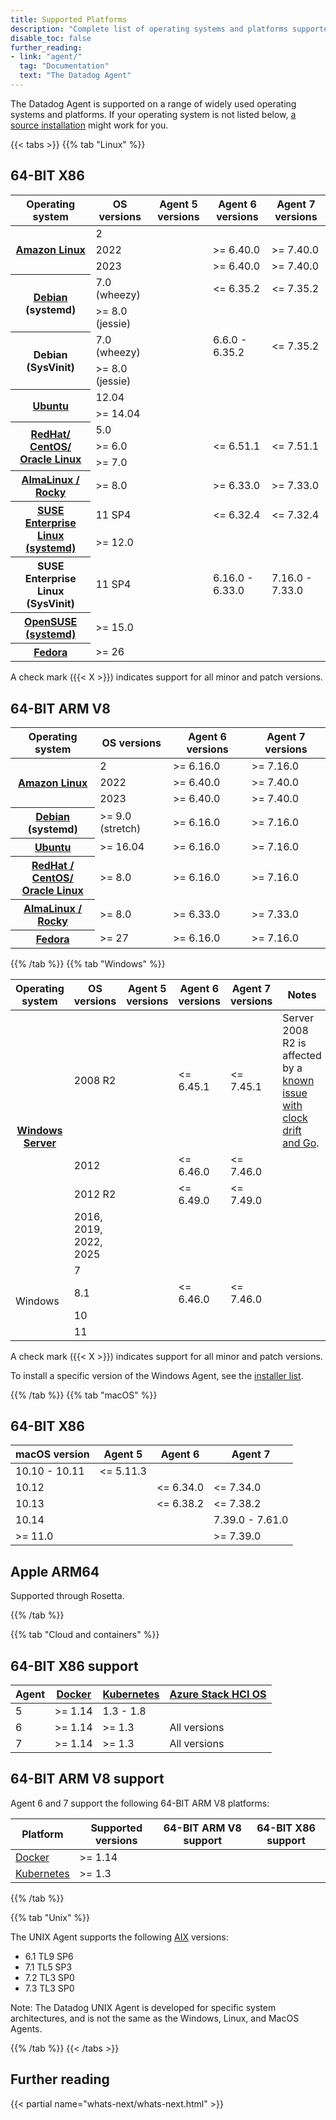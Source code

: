 ```yaml
---
title: Supported Platforms
description: "Complete list of operating systems and platforms supported by the Datadog Agent including Linux, Windows, macOS, and cloud environments."
disable_toc: false
further_reading:
- link: "agent/"
  tag: "Documentation"
  text: "The Datadog Agent"
---
```


The Datadog Agent is supported on a range of widely used operating systems and platforms. If your operating system is not listed below, [a source installation][1] might work for you.

{{< tabs >}}
{{% tab "Linux" %}}

## 64-BIT X86

<table>
  <thead>
    <th>Operating system</th>
    <th>OS versions</th>
    <th>Agent 5 versions</th>
    <th>Agent 6 versions</th>
    <th>Agent 7 versions</th>
  </thead>
  <tr>
    <th rowspan='3'><a href='/agent/basic_agent_usage/amazonlinux/'>Amazon Linux</a></th>
    <td>2</td>
    <td><i class='icon-check-bold'></td>
    <td><i class='icon-check-bold'></td>
    <td><i class='icon-check-bold'></td>
  </tr>
  <tr>
    <td>2022</td>
    <td></td>
    <td>>= 6.40.0</td>
    <td>>= 7.40.0</td>
  </tr>
  <tr>
    <td>2023</td>
    <td></td>
    <td>>= 6.40.0</td>
    <td>>= 7.40.0</td>
  </tr>
  <tr>
    <th rowspan='2'><a href='/agent/basic_agent_usage/deb/'>Debian</a> (systemd)</th>
    <td>7.0 (wheezy)</td>
    <td><i class='icon-check-bold'></td>
    <td><= 6.35.2</td>
    <td><= 7.35.2</td>
  </tr>
  <tr>
    <td>>= 8.0 (jessie)</td>
    <td><i class='icon-check-bold'></td>
    <td><i class='icon-check-bold'></td>
    <td><i class='icon-check-bold'></td>
  </tr>
  <tr>
    <th rowspan='2'>Debian (SysVinit)</th>
    <td>7.0 (wheezy)</td>
    <td></td>
    <td>6.6.0 - 6.35.2</td>
    <td><= 7.35.2</td>
  </tr>
  <tr>
    <td>>= 8.0 (jessie)</td>
    <td></td>
    <td><i class='icon-check-bold'></td>
    <td><i class='icon-check-bold'></td>
  </tr>
  <tr>
    <th rowspan='2'><a href='/agent/basic_agent_usage/ubuntu/'>Ubuntu</a></th>
    <td>12.04</td>
    <td><i class='icon-check-bold'></td>
    <td></td>
    <td></td>
  </tr>
  <tr>
    <td>>= 14.04</td>
    <td><i class='icon-check-bold'></td>
    <td><i class='icon-check-bold'></td>
    <td><i class='icon-check-bold'></td>
  </tr>
  <tr>
    <th rowspan='3'><a href='/agent/basic_agent_usage/redhat/'>RedHat/<br>CentOS/</a><br>
    <a href="/agent/basic_agent_usage/oracle">Oracle Linux</a><br></th>
    <td>5.0</td>
    <td><i class='icon-check-bold'></td>
    <td></td>
    <td></td>
  </tr>
  <tr>
    <td>>= 6.0</td>
    <td><i class='icon-check-bold'></td>
    <td><= 6.51.1</td>
    <td><= 7.51.1</td>
  </tr>
  <tr>
    <td>>= 7.0</td>
    <td></td>
    <td><i class='icon-check-bold'></td>
    <td><i class='icon-check-bold'></td>
  </tr>
  <tr>
    <th><a href='/agent/basic_agent_usage/redhat/'>AlmaLinux /<br>Rocky</a></th>
    <td>>= 8.0</td>
    <td></td>
    <td>>= 6.33.0</td>
    <td>>= 7.33.0</td>
  </tr>
  <tr>
    <th rowspan='2'><a href='/agent/basic_agent_usage/suse/'>SUSE Enterprise Linux (systemd)</a></th>
    <td>11 SP4</td>
    <td><i class='icon-check-bold'></td>
    <td><= 6.32.4</td>
    <td><= 7.32.4</td>
  </tr>
  <tr>
    <td>>= 12.0</td>
    <td><i class='icon-check-bold'></td>
    <td><i class='icon-check-bold'></td>
    <td><i class='icon-check-bold'></td>
  </tr>
  <tr>
    <th>SUSE Enterprise Linux (SysVinit)</th>
    <td>11 SP4</td>
    <td></td>
    <td>6.16.0 - 6.33.0</td>
    <td>7.16.0 - 7.33.0</td>
  </tr>
  <tr>
    <th><a href='/agent/basic_agent_usage/suse/'>OpenSUSE (systemd)</a></th>
    <td>>= 15.0</td>
    <td><i class='icon-check-bold'></td>
    <td><i class='icon-check-bold'></td>
    <td><i class='icon-check-bold'></td>
  </tr>
  <tr>
    <th><a href='/agent/basic_agent_usage/fedora/'>Fedora</a></th>
    <td>>= 26</td>
    <td><i class='icon-check-bold'></td>
    <td><i class='icon-check-bold'></td>
    <td><i class='icon-check-bold'></td>
  </tr>
</table>

A check mark ({{< X >}}) indicates support for all minor and patch versions.

## 64-BIT ARM V8

<table>
  <thead>
    <th>Operating system</th>
    <th>OS versions</th>
    <th>Agent 6 versions</th>
    <th>Agent 7 versions</th>
  </thead>
  <tr>
    <th rowspan=3><a href='/agent/basic_agent_usage/amazonlinux/'>Amazon Linux</a></th>
    <td>2</td>
    <td>>= 6.16.0</td>
    <td>>= 7.16.0</td>
  </tr>
  <tr>
    <td>2022</td>
    <td>>= 6.40.0</td>
    <td>>= 7.40.0</td>
  </tr>
  <tr>
    <td>2023</td>
    <td>>= 6.40.0</td>
    <td>>= 7.40.0</td>
  </tr>
  <tr>
    <th><a href='/agent/basic_agent_usage/deb/'>Debian</a> (systemd)</th>
    <td>>= 9.0 (stretch)</td>
    <td>>= 6.16.0</td>
    <td>>= 7.16.0</td>
  </tr>
  <tr>
    <th><a href='/agent/basic_agent_usage/ubuntu/'>Ubuntu</a></th>
    <td>>= 16.04</td>
    <td>>= 6.16.0</td>
    <td>>= 7.16.0</td>
  </tr>
  <tr>
    <th><a href='/agent/basic_agent_usage/redhat/'>RedHat /<br>CentOS/</a><br>
    <a href='/agent/basic_agent_usage/oracle/'>Oracle Linux<br></a></th>
    <td>>= 8.0</td>
    <td>>= 6.16.0</td>
    <td>>= 7.16.0</td>
  </tr>
  <tr>
    <th><a href='/agent/basic_agent_usage/redhat/'>AlmaLinux /<br>Rocky</a></th>
    <td>>= 8.0</td>
    <td>>= 6.33.0</td>
    <td>>= 7.33.0</td>
  </tr>
  <tr>
    <th><a href='/agent/basic_agent_usage/fedora/'>Fedora</a></th>
    <td>>= 27</td>
    <td>>= 6.16.0</td>
    <td>>= 7.16.0</td>
  </tr>
</table>

[1]: /agent/basic_agent_usage/amazonlinux/
[2]: /agent/basic_agent_usage/deb/
[3]: /agent/basic_agent_usage/ubuntu/
[4]: /agent/basic_agent_usage/redhat/
[7]: /agent/basic_agent_usage/fedora/

{{% /tab %}}
{{% tab "Windows" %}}

<table>
  <thead>
    <th>Operating system</th>
    <th>OS versions</th>
    <th>Agent 5 versions</th>
    <th>Agent 6 versions</th>
    <th>Agent 7 versions</th>
    <th>Notes</th>
  </thead>
  <tr>
    <th rowspan=4><a href='/agent/basic_agent_usage/windows/'>Windows Server</a></th>
    <td>2008 R2</td>
    <td><i class='icon-check-bold'></td>
    <td><= 6.45.1</td>
    <td><= 7.45.1</td>
    <td>Server 2008 R2 is affected by a <a href="https://github.com/golang/go/issues/24489">known issue with clock drift and Go</a>.</td>
  </tr>
  <tr>
    <td>2012</td>
    <td></td>
    <td><= 6.46.0</td>
    <td><= 7.46.0</td>
    <td></td>
  </tr>
  <tr>
    <td>2012 R2</td>
    <td></td>
    <td><= 6.49.0</td>
    <td><= 7.49.0</td>
    <td></td>
  </tr>
  <tr>
    <td>2016, 2019, 2022, 2025</td>
    <td></td>
    <td><i class='icon-check-bold'></td>
    <td><i class='icon-check-bold'></td>
    <td></td>
  </tr>
  <tr>
    <td rowspan=4>Windows</td>
    <td>7</td>
    <td><i class='icon-check-bold'></td>
    <td></td>
    <td></td>
    <td></td>
  </tr>
  <tr>
    <td>8.1</td>
    <td></td>
    <td><= 6.46.0</td>
    <td><= 7.46.0</td>
    <td></td>
  </tr>
  <tr>
    <td>10</td>
    <td></td>
    <td><i class='icon-check-bold'></td>
    <td><i class='icon-check-bold'></td>
    <td></td>
  </tr>
  <tr>
    <td>11</td>
    <td></td>
    <td><i class='icon-check-bold'></td>
    <td><i class='icon-check-bold'></td>
    <td></td>
  </tr>
</table>

A check mark ({{< X >}}) indicates support for all minor and patch versions.

To install a specific version of the Windows Agent, see the [installer list][8].

[8]: https://ddagent-windows-stable.s3.amazonaws.com/installers_v2.json

{{% /tab %}}
{{% tab "macOS" %}}

## 64-BIT X86

| macOS version | Agent 5 | Agent 6 | Agent 7 |
|---------------|---------|---------|---------|
| 10.10 - 10.11 | <= 5.11.3 |||
| 10.12 || <= 6.34.0 | <= 7.34.0 |
| 10.13 || <= 6.38.2 | <= 7.38.2 |
| 10.14 ||           | 7.39.0 - 7.61.0 |
| >= 11.0 ||           | >= 7.39.0 |

## Apple ARM64

Supported through Rosetta.

{{% /tab %}}

{{% tab "Cloud and containers" %}}

## 64-BIT X86 support

| Agent | [Docker][5] | [Kubernetes][6] | [Azure Stack HCI OS][7]  |
|-------|-------------|-----------------|--------------------------|
| 5 | >= 1.14 | 1.3 - 1.8 ||
| 6 | >= 1.14 | >= 1.3 | All versions |
| 7 | >= 1.14 | >= 1.3 | All versions |


## 64-BIT ARM V8 support

Agent 6 and 7 support the following 64-BIT ARM V8 platforms:

| Platform    | Supported versions | 64-BIT ARM V8 support | 64-BIT X86 support |
|-------------|--------------------|-----------------------|--------------------|
| [Docker][5] | >= 1.14     | <i class='icon-check-bold'> | <i class='icon-check-bold'> |
| [Kubernetes][6] | >= 1.3   | <i class='icon-check-bold'> | <i class='icon-check-bold'> |


[5]: /agent/docker/
[6]: /agent/basic_agent_usage/kubernetes/
[7]: /agent/basic_agent_usage/windows/

{{% /tab %}}

{{% tab "Unix" %}}

The UNIX Agent supports the following [AIX][1] versions:

- 6.1 TL9 SP6
- 7.1 TL5 SP3
- 7.2 TL3 SP0
- 7.3 TL3 SP0

Note: The Datadog UNIX Agent is developed for specific system architectures, and is not the same as the Windows, Linux, and MacOS Agents.

[1]: /agent/basic_agent_usage/aix/
{{% /tab %}}
{{< /tabs >}}

## Further reading

{{< partial name="whats-next/whats-next.html" >}}

[1]: /agent/supported_platforms/source/

